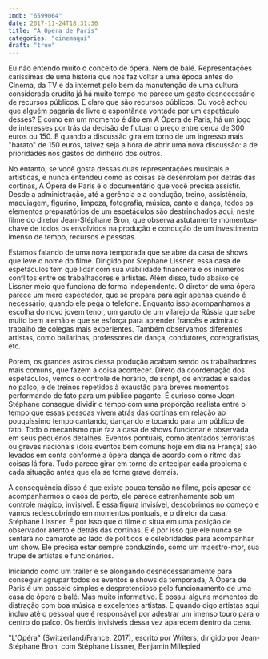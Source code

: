 ```yaml
---
imdb: "6599064"
date: 2017-11-24T18:31:36
title: "A Ópera de Paris"
categories: "cinemaqui"
draft: "true"
---
```

Eu não entendo muito o conceito de ópera. Nem de balé. Representações caríssimas de uma história que nos faz voltar a uma época antes do Cinema, da TV e da internet pelo bem da manutenção de uma cultura considerada erudita já há muito tempo me parece um gasto desnecessário de recursos públicos. E claro que são recursos públicos. Ou você achou que alguém pagaria de livre e espontânea vontade por um espetáculo desses? E como em um momento é dito em A Ópera de Paris, há um jogo de interesses por trás da decisão de flutuar o preço entre cerca de 300 euros ou 150. E quando a discussão gira em torno de um ingresso mais "barato" de 150 euros, talvez seja a hora de abrir uma nova discussão: a de prioridades nos gastos do dinheiro dos outros.

No entanto, se você gosta dessas duas representações musicais e artísticas, e nunca entendeu como as coisas se desenrolam por detrás das cortinas, A Ópera de Paris é o documentário que você precisa assistir. Desde a administração, até a gerência e a condução, treino, assistência, maquiagem, figurino, limpeza, fotografia, música, canto e dança, todos os elementos preparatórios de um espetáculos são destrinchados aqui, neste filme do diretor Jean-Stéphane Bron, que observa astutamente momentos-chave de todos os envolvidos na produção e condução de um investimento imenso de tempo, recursos e pessoas. 

Estamos falando de uma nova temporada que se abre da casa de shows que leve o nome do filme. Dirigido por Stephane Lissner, essa casa de espetáculos tem que lidar com sua viabilidade financeira e os inúmeros conflitos entre os trabalhadores e artistas. Além disso, tudo abaixo de Lissner meio que funciona de forma independente. O diretor de uma ópera parece um mero espectador, que se prepara para agir apenas quando é necessário, quando ele pega o telefone. Enquanto isso acompanhamos a escolha do novo jovem tenor, um garoto de um vilarejo da Rússia que sabe muito bem alemão e que se esforça para aprender francês e admira o trabalho de colegas mais experientes. Também observamos diferentes artistas, como bailarinas, professores de dança, condutores, coreografistas, etc.

Porém, os grandes astros dessa produção acabam sendo os trabalhadores mais comuns, que fazem a coisa acontecer. Direto da coordenação dos espetáculos, vemos o controle de horário, de script, de entradas e saídas no palco, e de treinos repetidos à exaustão para breves momentos performando de fato para um público pagante. É curioso como Jean-Stéphane consegue dividir o tempo com uma proporção realista entre o tempo que essas pessoas vivem atrás das cortinas em relação ao pouquíssimo tempo cantando, dançando e tocando para um público de fato. Todo o mecanismo que faz a casa de shows funcionar é observada em seus pequenos detalhes. Eventos pontuais, como atentados terroristas ou greves nacionais (dois eventos bem comuns hoje em dia na França) são levados em conta conforme a ópera dança de acordo com o ritmo das coisas lá fora. Tudo parece girar em torno de antecipar cada problema e cada situação antes que ela se torne grave demais.

A consequência disso é que existe pouca tensão no filme, pois apesar de acompanharmos o caos de perto, ele parece estranhamente sob um controle mágico, invisível. E essa figura invisível, descobrimos no começo e vamos redescobrindo em momentos pontuais, é o diretor da casa, Stéphane Lissner. É por isso que o filme o situa em uma posição de observador atento e detrás das cortinas. E é por isso que ele nunca se sentará no camarote ao lado de políticos e celebridades para acompanhar um show. Ele precisa estar sempre conduzindo, como um maestro-mor, sua trupe de artistas e funcionários.

Iniciando como um trailer e se alongando desnecessariamente para conseguir agrupar todos os eventos e shows da temporada, A Ópera de Paris é um passeio simples e despretensioso pelo funcionamento de uma casa de ópera e balé. Mas muito informativo. E possui alguns momentos de distração com boa música e excelentes artistas. E quando digo artistas aqui incluo até o pessoal que é responsável por adestrar um imenso touro para o centro do palco. Os heróis invisíveis dessa vez aparecem dentro da cena.

"L'Opéra" (Switzerland/France, 2017), escrito por Writers, dirigido por Jean-Stéphane Bron, com Stéphane Lissner, Benjamin Millepied


